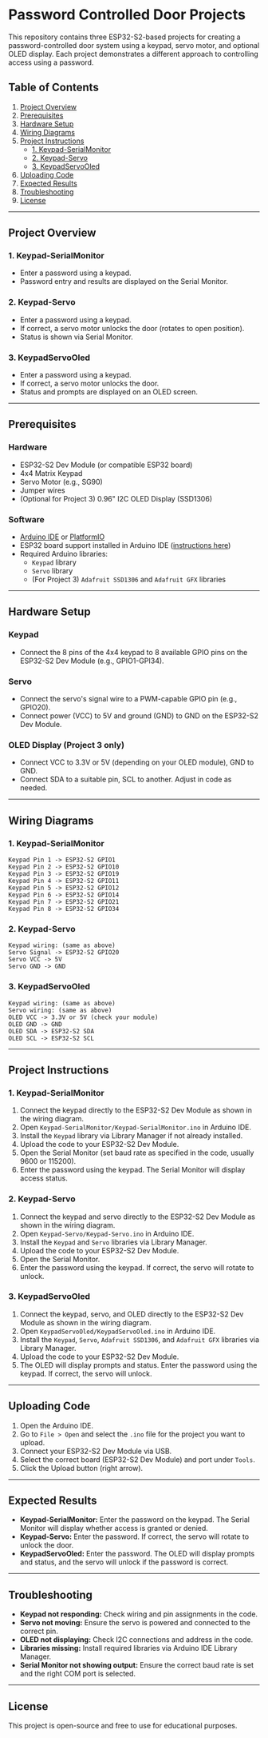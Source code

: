 # Password Controlled Door Projects

This repository contains three ESP32-S2-based projects for creating a password-controlled door system using a keypad, servo motor, and optional OLED display. Each project demonstrates a different approach to controlling access using a password.

## Table of Contents

1. [Project Overview](#project-overview)
2. [Prerequisites](#prerequisites)
3. [Hardware Setup](#hardware-setup)
4. [Wiring Diagrams](#wiring-diagrams)
5. [Project Instructions](#project-instructions)
    - [1. Keypad-SerialMonitor](#1-keypad-serialmonitor)
    - [2. Keypad-Servo](#2-keypad-servo)
    - [3. KeypadServoOled](#3-keypadservooled)
6. [Uploading Code](#uploading-code)
7. [Expected Results](#expected-results)
8. [Troubleshooting](#troubleshooting)
9. [License](#license)

---

## Project Overview

### 1. Keypad-SerialMonitor
- Enter a password using a keypad.
- Password entry and results are displayed on the Serial Monitor.

### 2. Keypad-Servo
- Enter a password using a keypad.
- If correct, a servo motor unlocks the door (rotates to open position).
- Status is shown via Serial Monitor.

### 3. KeypadServoOled
- Enter a password using a keypad.
- If correct, a servo motor unlocks the door.
- Status and prompts are displayed on an OLED screen.

---

## Prerequisites

### Hardware
- ESP32-S2 Dev Module (or compatible ESP32 board)
- 4x4 Matrix Keypad
- Servo Motor (e.g., SG90)
- Jumper wires
- (Optional for Project 3) 0.96" I2C OLED Display (SSD1306)

### Software
- [Arduino IDE](https://www.arduino.cc/en/software) or [PlatformIO](https://platformio.org/)
- ESP32 board support installed in Arduino IDE ([instructions here](https://docs.espressif.com/projects/arduino-esp32/en/latest/installing.html))
- Required Arduino libraries:
    - `Keypad` library
    - `Servo` library
    - (For Project 3) `Adafruit SSD1306` and `Adafruit GFX` libraries

---

## Hardware Setup

### Keypad
- Connect the 8 pins of the 4x4 keypad to 8 available GPIO pins on the ESP32-S2 Dev Module (e.g., GPIO1-GPI34).

### Servo
- Connect the servo's signal wire to a PWM-capable GPIO pin (e.g., GPIO20).
- Connect power (VCC) to 5V and ground (GND) to GND on the ESP32-S2 Dev Module.

### OLED Display (Project 3 only)
- Connect VCC to 3.3V or 5V (depending on your OLED module), GND to GND.
- Connect SDA to a suitable pin, SCL to another. Adjust in code as needed.

---

## Wiring Diagrams

### 1. Keypad-SerialMonitor
```
Keypad Pin 1 -> ESP32-S2 GPIO1
Keypad Pin 2 -> ESP32-S2 GPIO10
Keypad Pin 3 -> ESP32-S2 GPIO19
Keypad Pin 4 -> ESP32-S2 GPIO11
Keypad Pin 5 -> ESP32-S2 GPIO12
Keypad Pin 6 -> ESP32-S2 GPIO14
Keypad Pin 7 -> ESP32-S2 GPIO21
Keypad Pin 8 -> ESP32-S2 GPIO34
```

### 2. Keypad-Servo
```
Keypad wiring: (same as above)
Servo Signal -> ESP32-S2 GPIO20
Servo VCC -> 5V
Servo GND -> GND
```

### 3. KeypadServoOled
```
Keypad wiring: (same as above)
Servo wiring: (same as above)
OLED VCC -> 3.3V or 5V (check your module)
OLED GND -> GND
OLED SDA -> ESP32-S2 SDA
OLED SCL -> ESP32-S2 SCL
```

---

## Project Instructions

### 1. Keypad-SerialMonitor
1. Connect the keypad directly to the ESP32-S2 Dev Module as shown in the wiring diagram.
2. Open `Keypad-SerialMonitor/Keypad-SerialMonitor.ino` in Arduino IDE.
3. Install the `Keypad` library via Library Manager if not already installed.
4. Upload the code to your ESP32-S2 Dev Module.
5. Open the Serial Monitor (set baud rate as specified in the code, usually 9600 or 115200).
6. Enter the password using the keypad. The Serial Monitor will display access status.

### 2. Keypad-Servo
1. Connect the keypad and servo directly to the ESP32-S2 Dev Module as shown in the wiring diagram.
2. Open `Keypad-Servo/Keypad-Servo.ino` in Arduino IDE.
3. Install the `Keypad` and `Servo` libraries via Library Manager.
4. Upload the code to your ESP32-S2 Dev Module.
5. Open the Serial Monitor.
6. Enter the password using the keypad. If correct, the servo will rotate to unlock.

### 3. KeypadServoOled
1. Connect the keypad, servo, and OLED directly to the ESP32-S2 Dev Module as shown in the wiring diagram.
2. Open `KeypadServoOled/KeypadServoOled.ino` in Arduino IDE.
3. Install the `Keypad`, `Servo`, `Adafruit SSD1306`, and `Adafruit GFX` libraries via Library Manager.
4. Upload the code to your ESP32-S2 Dev Module.
5. The OLED will display prompts and status. Enter the password using the keypad. If correct, the servo will unlock.

---

## Uploading Code

1. Open the Arduino IDE.
2. Go to `File > Open` and select the `.ino` file for the project you want to upload.
3. Connect your ESP32-S2 Dev Module via USB.
4. Select the correct board (ESP32-S2 Dev Module) and port under `Tools`.
5. Click the Upload button (right arrow).

---

## Expected Results

- **Keypad-SerialMonitor:** Enter the password on the keypad. The Serial Monitor will display whether access is granted or denied.
- **Keypad-Servo:** Enter the password. If correct, the servo will rotate to unlock the door.
- **KeypadServoOled:** Enter the password. The OLED will display prompts and status, and the servo will unlock if the password is correct.

---

## Troubleshooting

- **Keypad not responding:** Check wiring and pin assignments in the code.
- **Servo not moving:** Ensure the servo is powered and connected to the correct pin.
- **OLED not displaying:** Check I2C connections and address in the code.
- **Libraries missing:** Install required libraries via Arduino IDE Library Manager.
- **Serial Monitor not showing output:** Ensure the correct baud rate is set and the right COM port is selected.

---

## License

This project is open-source and free to use for educational purposes. 
